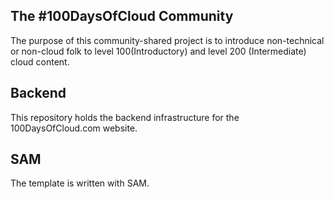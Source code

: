 ## The #100DaysOfCloud Community

The purpose of this community-shared project is to introduce non-technical or non-cloud folk
to level 100(Introductory) and level 200 (Intermediate) cloud content.

## Backend
This repository holds the backend infrastructure for the 100DaysOfCloud.com website.

## SAM
The template is written with SAM.